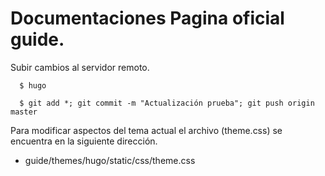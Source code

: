 # Documentaciones Pagina oficial guide.

Subir cambios al servidor remoto.

```
  $ hugo
  
  $ git add *; git commit -m "Actualización prueba"; git push origin master
```

Para modificar aspectos del tema actual el archivo (theme.css) se encuentra en la siguiente dirección.

- guide/themes/hugo/static/css/theme.css

